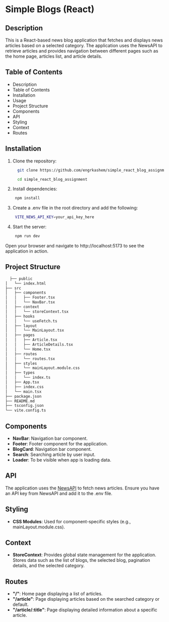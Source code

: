# Simple Blogs (React)

## Description

This is a React-based news blog application that fetches and displays news articles based on a selected category. The application uses the NewsAPI to retrieve articles and provides navigation between different pages such as the home page, articles list, and article details.

## Table of Contents

- Description
- Table of Contents
- Installation
- Usage
- Project Structure
- Components
- API
- Styling
- Context
- Routes

## Installation

1.  Clone the repository:

    ```sh
      git clone https://github.com/engrkashem/simple_react_blog_assignment.git

      cd simple_react_blog_assignment
    ```

2.  Install dependencies:

    ```sh
     npm install
    ```

3.  Create a .env file in the root directory and add the following:

    ```sh
     VITE_NEWS_API_KEY=your_api_key_here
    ```

4.  Start the server:

    ```sh
     npm run dev
    ```

Open your browser and navigate to http://localhost:5173 to see the application in action.

## Project Structure

```sh
  ├── public
│   └── index.html
├── src
│   ├── components
│   │   ├── Footer.tsx
│   │   └── NavBar.tsx
│   ├── context
│   │   └── storeContext.tsx
│   ├── hooks
│   │   └── useFetch.ts
│   ├── layout
│   │   └── MainLayout.tsx
│   ├── pages
│   │   ├── Article.tsx
│   │   ├── ArticleDetails.tsx
│   │   └── Home.tsx
│   ├── routes
│   │   └── routes.tsx
│   ├── styles
│   │   └── mainLayout.module.css
│   ├── types
│   │   └── index.ts
│   ├── App.tsx
│   ├── index.css
│   └── main.tsx
├── package.json
├── README.md
├── tsconfig.json
└── vite.config.ts

```

## Components

- **NavBar**: Navigation bar component.
- **Footer**: Footer component for the application.
- **BlogCard**: Navigation bar component.
- **Search**: Searching article by user input.
- **Loader**: To be visible when app is loading data.

## API

The application uses the [NewsAPI](https://newsapi.org/docs) to fetch news articles. Ensure you have an API key from NewsAPI and add it to the .env file.

## Styling

- **CSS Modules**: Used for component-specific styles (e.g., mainLayout.module.css).

## Context

- **StoreContext**: Provides global state management for the application. Stores data such as the list of blogs, the selected blog, pagination details, and the selected category.

## Routes

- **"/"**: Home page displaying a list of articles.
- **"/article"**: Page displaying articles based on the searched category or default.
- **"/article/:title"**: Page displaying detailed information about a specific article.
